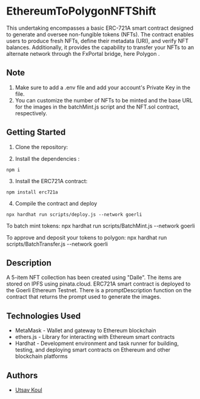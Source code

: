 # EthereumToPolygonNFTShift

This undertaking encompasses a basic ERC-721A smart contract designed to generate and oversee non-fungible tokens (NFTs). The contract enables users to produce fresh NFTs, define their metadata (URI), and verify NFT balances. Additionally, it provides the capability to transfer your NFTs to an alternate network through the FxPortal bridge, here Polygon .

## Note 
1. Make sure to add a .env file and add your account's Private Key in the file.
2. You can customize the number of NFTs to be minted and the base URL for the images in the batchMint.js script and the NFT.sol contract, respectively.
 
## Getting Started

1. Clone the repository:

2. Install the dependencies :

```
npm i
```

3. Install the ERC721A contract:

```
npm install erc721a
```

4. Compile the contract and deploy
```
npx hardhat run scripts/deploy.js --network goerli

```
To batch mint tokens: npx hardhat run scripts/BatchMint.js --network goerli

To approve and deposit your tokens to polygon: npx hardhat run scripts/BatchTransfer.js --network goerli


## Description
A 5-item NFT collection has been created using "Dalle". The items are stored on IPFS using pinata.cloud.  ERC721A smart contract is deployed to the Goerli Ethereum Testnet. There is a promptDescription function on the contract that returns the prompt used to generate the images.



## Technologies Used 
- MetaMask - Wallet and gateway to Ethereum blockchain  
- ethers.js - Library for interacting with Ethereum smart contracts  
- Hardhat - Development environment and task runner for building, testing, and deploying smart contracts on Ethereum and other blockchain platforms
## Authors
- [Utsav Koul](https://github.com/utsavkoul69)
